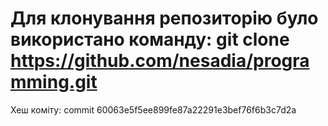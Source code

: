 # Для клонування репозиторію було використано команду: git clone https://github.com/nesadia/programming.git 
Хеш коміту: commit 60063e5f5ee899fe87a22291e3bef76f6b3c7d2a

